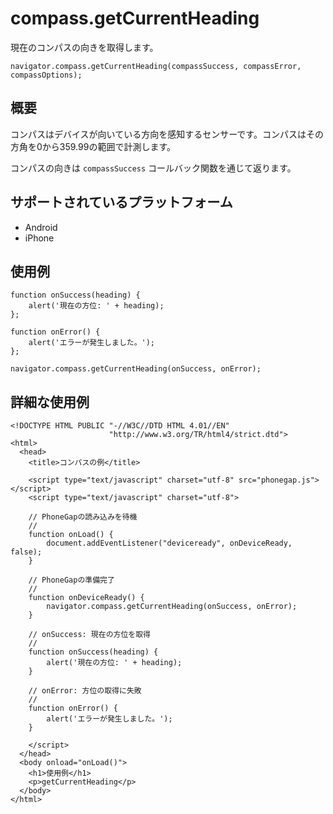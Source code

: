 compass.getCurrentHeading
=========================

現在のコンパスの向きを取得します。

    navigator.compass.getCurrentHeading(compassSuccess, compassError, compassOptions);

概要
-----------

コンパスはデバイスが向いている方向を感知するセンサーです。コンパスはその方角を0から359.99の範囲で計測します。

コンパスの向きは `compassSuccess` コールバック関数を通じて返ります。

サポートされているプラットフォーム
-------------------

- Android
- iPhone

使用例
-------------

    function onSuccess(heading) {
        alert('現在の方位: ' + heading);
    };

    function onError() {
        alert('エラーが発生しました。');
    };

    navigator.compass.getCurrentHeading(onSuccess, onError);

詳細な使用例
------------

    <!DOCTYPE HTML PUBLIC "-//W3C//DTD HTML 4.01//EN"
                          "http://www.w3.org/TR/html4/strict.dtd">
    <html>
      <head>
        <title>コンパスの例</title>

        <script type="text/javascript" charset="utf-8" src="phonegap.js"></script>
        <script type="text/javascript" charset="utf-8">

        // PhoneGapの読み込みを待機
        //
        function onLoad() {
            document.addEventListener("deviceready", onDeviceReady, false);
        }

        // PhoneGapの準備完了
        //
        function onDeviceReady() {
            navigator.compass.getCurrentHeading(onSuccess, onError);
        }
    
        // onSuccess: 現在の方位を取得
        //
        function onSuccess(heading) {
            alert('現在の方位: ' + heading);
        }
    
        // onError: 方位の取得に失敗
        //
        function onError() {
            alert('エラーが発生しました。');
        }

        </script>
      </head>
      <body onload="onLoad()">
        <h1>使用例</h1>
        <p>getCurrentHeading</p>
      </body>
    </html>
    